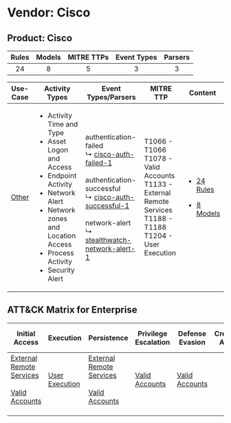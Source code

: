 Vendor: Cisco
=============
Product: Cisco
--------------
| Rules | Models | MITRE TTPs | Event Types | Parsers |
|:-----:|:------:|:----------:|:-----------:|:-------:|
|  24   |   8    |     5      |      3      |    3    |

|                Use-Case                | Activity Types                                                                                                                                                                                                     | Event Types/Parsers                                                                                                                                                                                                                                                                                                                        | MITRE TTP                                                                                                                  | Content                                                                                       |
|:--------------------------------------:| ------------------------------------------------------------------------------------------------------------------------------------------------------------------------------------------------------------------ | ------------------------------------------------------------------------------------------------------------------------------------------------------------------------------------------------------------------------------------------------------------------------------------------------------------------------------------------ | -------------------------------------------------------------------------------------------------------------------------- | --------------------------------------------------------------------------------------------- |
| [Other](../../../UseCases/uc_other.md) | <ul><li>Activity Time  and Type</li><li>Asset Logon and Access</li><li>Endpoint Activity</li><li>Network Alert</li><li>Network zones and Location Access</li><li>Process Activity</li><li>Security Alert</li></ul> |  authentication-failed<br> ↳ [cisco-auth-failed-1](Parsers/parserContent_cisco-auth-failed-1.md)<br><br> authentication-successful<br> ↳ [cisco-auth-successful-1](Parsers/parserContent_cisco-auth-successful-1.md)<br><br> network-alert<br> ↳ [stealthwatch-network-alert-1](Parsers/parserContent_stealthwatch-network-alert-1.md)<br> | T1066 - T1066<br>T1078 - Valid Accounts<br>T1133 - External Remote Services<br>T1188 - T1188<br>T1204 - User Execution<br> | [<ul><li>24 Rules</li></ul><ul><li>8 Models</li></ul>](Rules_Models/r_m_cisco_cisco_Other.md) |

ATT&CK Matrix for Enterprise
----------------------------
| Initial Access                                                                                                                                   | Execution                                                           | Persistence                                                                                                                                      | Privilege Escalation                                                | Defense Evasion                                                     | Credential Access | Discovery | Lateral Movement | Collection | Command and Control | Exfiltration | Impact |
| ------------------------------------------------------------------------------------------------------------------------------------------------ | ------------------------------------------------------------------- | ------------------------------------------------------------------------------------------------------------------------------------------------ | ------------------------------------------------------------------- | ------------------------------------------------------------------- | ----------------- | --------- | ---------------- | ---------- | ------------------- | ------------ | ------ |
| [External Remote Services](https://attack.mitre.org/techniques/T1133)<br><br>[Valid Accounts](https://attack.mitre.org/techniques/T1078)<br><br> | [User Execution](https://attack.mitre.org/techniques/T1204)<br><br> | [External Remote Services](https://attack.mitre.org/techniques/T1133)<br><br>[Valid Accounts](https://attack.mitre.org/techniques/T1078)<br><br> | [Valid Accounts](https://attack.mitre.org/techniques/T1078)<br><br> | [Valid Accounts](https://attack.mitre.org/techniques/T1078)<br><br> |                   |           |                  |            |                     |              |        |